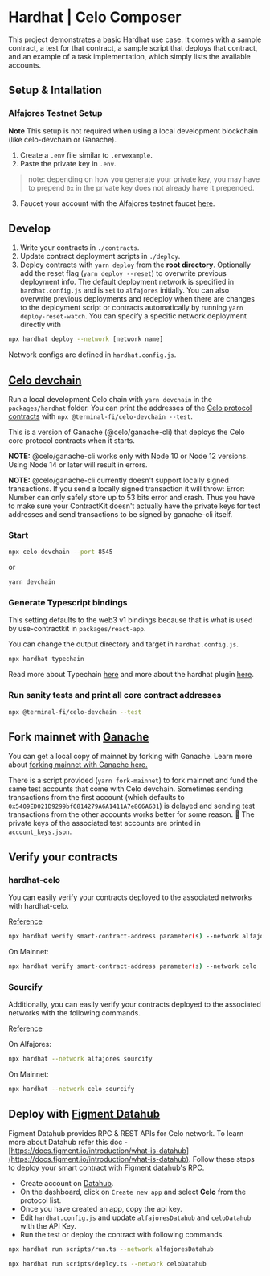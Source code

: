 # Hardhat | Celo Composer

This project demonstrates a basic Hardhat use case. It comes with a sample contract, a test for that contract, a sample script that deploys that contract, and an example of a task implementation, which simply lists the available accounts.

## Setup & Intallation

### Alfajores Testnet Setup

**Note** This setup is not required when using a local development blockchain (like celo-devchain or Ganache).

1. Create a `.env` file similar to `.envexample`.
2. Paste the private key in `.env`.
> note: depending on how you generate your private key, you may have to prepend `0x` in the private key does not already have it prepended. 
3. Faucet your account with the Alfajores testnet faucet [here](https://celo.org/developers/faucet).

## Develop

1. Write your contracts in `./contracts`.
2. Update contract deployment scripts in `./deploy`.
3. Deploy contracts with `yarn deploy` from the **root directory**. Optionally add the reset flag (`yarn deploy --reset`) to overwrite previous deployment info. The default deployment network is specified in `hardhat.config.js` and is set to `alfajores` initially. You can also overwrite previous deployments and redeploy when there are changes to the deployment script or contracts automatically by running `yarn deploy-reset-watch`. You can specify a specific network deployment directly with

```bash
npx hardhat deploy --network [network name]
```

Network configs are defined in `hardhat.config.js`.

## [Celo devchain](https://github.com/terminal-fi/celo-devchain)

Run a local development Celo chain with `yarn devchain` in the `packages/hardhat` folder. You can print the addresses of the [Celo protocol contracts](https://github.com/celo-org/celo-monorepo/tree/master/packages/protocol) with `npx @terminal-fi/celo-devchain --test`.

This is a version of Ganache (@celo/ganache-cli) that deploys the Celo core protocol contracts when it starts.

**NOTE:** @celo/ganache-cli works only with Node 10 or Node 12 versions. Using Node 14 or later will result in errors.

**NOTE:** @celo/ganache-cli currently doesn't support locally signed transactions. If you send a locally signed transaction it will throw: Error: Number can only safely store up to 53 bits error and crash. Thus you have to make sure your ContractKit doesn't actually have the private keys for test addresses and send transactions to be signed by ganache-cli itself.

### Start

```bash
npx celo-devchain --port 8545
```

or

```bash
yarn devchain
```

### Generate Typescript bindings

This setting defaults to the web3 v1 bindings because that is what is used by use-contractkit in `packages/react-app`.

You can change the output directory and target in `hardhat.config.js`.

```bash
npx hardhat typechain
```

Read more about Typechain [here](https://github.com/dethcrypto/TypeChain) and more about the hardhat plugin [here](https://github.com/dethcrypto/TypeChain/tree/master/packages/hardhat).

### Run sanity tests and print all core contract addresses

```bash
npx @terminal-fi/celo-devchain --test
```

## Fork mainnet with [Ganache](https://trufflesuite.com/blog/introducing-ganache-7/index.html#1-zero-config-mainnet-forking)

You can get a local copy of mainnet by forking with Ganache. Learn more about [forking mainnet with Ganache here.](https://trufflesuite.com/blog/introducing-ganache-7/index.html#1-zero-config-mainnet-forking)

There is a script provided (`yarn fork-mainnet`) to fork mainnet and fund the same test accounts that come with Celo devchain. Sometimes sending transactions from the first account (which defaults to `0x5409ED021D9299bf6814279A6A1411A7e866A631`) is delayed and sending test transactions from the other accounts works better for some reason. :shrug: The private keys of the associated test accounts are printed in `account_keys.json`.

## Verify your contracts

### hardhat-celo

You can easily verify your contracts deployed to the associated networks with hardhat-celo.

[Reference](https://docs.celo.org/developer/verify/hardhat)

```bash
npx hardhat verify smart-contract-address parameter(s) --network alfajores
```

On Mainnet:

```bash
npx hardhat verify smart-contract-address parameter(s) --network celo
```

### Sourcify

Additionally, you can easily verify your contracts deployed to the associated networks with the following commands.

[Reference](https://docs.celo.org/blog/hardhat-deploy-verify)

On Alfajores:

```bash
npx hardhat --network alfajores sourcify
```

On Mainnet:

```bash
npx hardhat --network celo sourcify
```

## Deploy with [Figment Datahub](https://datahub.figment.io/)

Figment Datahub provides RPC & REST APIs for Celo network. To learn more about Datahub refer this doc - [https://docs.figment.io/introduction/what-is-datahub](https://docs.figment.io/introduction/what-is-datahub). Follow these steps to deploy your smart contract with Figment datahub's RPC.

- Create account on [Datahub](https://datahub.figment.io/).
- On the dashboard, click on `Create new app` and select **Celo** from the protocol list.
- Once you have created an app, copy the api key.
- Edit `hardhat.config.js` and update `alfajoresDatahub` and `celoDatahub` with the API Key.
- Run the test or deploy the contract with following commands.

```bash
npx hardhat run scripts/run.ts --network alfajoresDatahub

npx hardhat run scripts/deploy.ts --network celoDatahub
```
